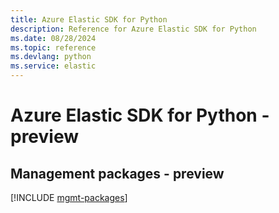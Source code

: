 ```yaml
---
title: Azure Elastic SDK for Python
description: Reference for Azure Elastic SDK for Python
ms.date: 08/28/2024
ms.topic: reference
ms.devlang: python
ms.service: elastic
---
```

# Azure Elastic SDK for Python - preview

## Management packages - preview
[!INCLUDE [mgmt-packages](elastic-mgmt-index.md)]